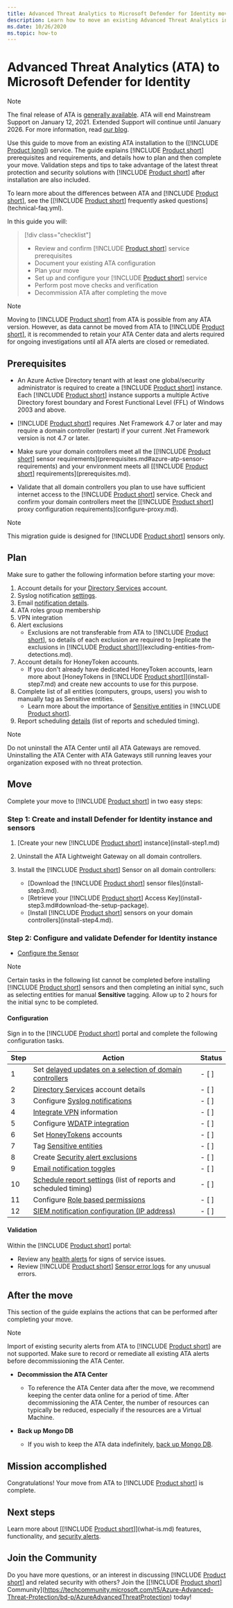 ```yaml
---
title: Advanced Threat Analytics to Microsoft Defender for Identity move
description: Learn how to move an existing Advanced Threat Analytics installation to Microsoft Defender for Identity.
ms.date: 10/26/2020
ms.topic: how-to
---
```


# Advanced Threat Analytics (ATA) to Microsoft Defender for Identity

> [!NOTE]
> The final release of ATA is [generally available](https://support.microsoft.com/help/4568997/update-3-for-microsoft-advanced-threat-analytics-1-9). ATA will end Mainstream Support on January 12, 2021. Extended Support will continue until January 2026. For more information, read [our blog](https://techcommunity.microsoft.com/t5/microsoft-security-and/end-of-mainstream-support-for-advanced-threat-analytics-january/ba-p/1539181).

Use this guide to move from an existing ATA installation to the ([!INCLUDE [Product long](includes/product-long.md)]) service. The guide explains [!INCLUDE [Product short](includes/product-short.md)] prerequisites and requirements, and details how to plan and then complete your move. Validation steps and tips to take advantage of the latest threat protection and security solutions with [!INCLUDE [Product short](includes/product-short.md)] after installation are also included.

To learn more about the differences between ATA and [!INCLUDE [Product short](includes/product-short.md)], see the [[!INCLUDE [Product short](includes/product-short.md)] frequently asked questions](technical-faq.yml).

In this guide you will:

> [!div class="checklist"]
>
> - Review and confirm [!INCLUDE [Product short](includes/product-short.md)] service prerequisites
> - Document your existing ATA configuration
> - Plan your move
> - Set up and configure your [!INCLUDE [Product short](includes/product-short.md)]  service
> - Perform post move checks and verification
> - Decommission ATA after completing the move

> [!NOTE]
> Moving to [!INCLUDE [Product short](includes/product-short.md)] from ATA is possible from any ATA version. However, as data cannot be moved from ATA to [!INCLUDE [Product short](includes/product-short.md)], it is recommended to retain your ATA Center data and alerts required for ongoing investigations until all ATA alerts are closed or remediated.

## Prerequisites

- An Azure Active Directory tenant with at least one global/security administrator is required to create a [!INCLUDE [Product short](includes/product-short.md)] instance. Each [!INCLUDE [Product short](includes/product-short.md)] instance supports a multiple Active Directory forest boundary and Forest Functional Level (FFL) of Windows 2003 and above.

- [!INCLUDE [Product short](includes/product-short.md)] requires .Net Framework 4.7 or later and may require a domain controller (restart) if your current .Net Framework version is not 4.7 or later.

- Make sure your domain controllers meet all the [[!INCLUDE [Product short](includes/product-short.md)] sensor requirements](prerequisites.md#azure-atp-sensor-requirements) and your environment meets all [[!INCLUDE [Product short](includes/product-short.md)] requirements](prerequisites.md).

- Validate that all domain controllers you plan to use have sufficient internet access to the [!INCLUDE [Product short](includes/product-short.md)] service. Check and confirm your domain controllers meet the [[!INCLUDE [Product short](includes/product-short.md)] proxy configuration requirements](configure-proxy.md).

> [!NOTE]
> This migration guide is designed for [!INCLUDE [Product short](includes/product-short.md)] sensors only.

## Plan

Make sure to gather the following information before starting your move:

1. Account details for your [Directory Services](install-step2.md) account.
1. Syslog notification [settings](setting-syslog.md).
1. Email [notification details](notifications.md).
1. ATA roles group membership
1. VPN integration
1. Alert exclusions
    - Exclusions are not transferable from ATA to [!INCLUDE [Product short](includes/product-short.md)], so details of each exclusion are required to [replicate the exclusions in [!INCLUDE [Product short](includes/product-short.md)]](excluding-entities-from-detections.md).
1. Account details for HoneyToken accounts.
    - If you don't already have dedicated HoneyToken accounts, learn more about [HoneyTokens in [!INCLUDE [Product short](includes/product-short.md)]](install-step7.md) and create new accounts to use for this purpose.
1. Complete list of all entities (computers, groups, users) you wish to manually tag as Sensitive entities.
    - Learn more about the importance of [Sensitive entities](sensitive-accounts.md) in [!INCLUDE [Product short](includes/product-short.md)].
1. Report scheduling [details](reports.md) (list of reports and scheduled timing).

> [!NOTE]
> Do not uninstall the ATA Center until all ATA Gateways are removed. Uninstalling the ATA Center with ATA Gateways still running leaves your organization exposed with no threat protection.

## Move

Complete your move to [!INCLUDE [Product short](includes/product-short.md)] in two easy steps:

### Step 1: Create and install Defender for Identity instance and sensors

1. [Create your new [!INCLUDE [Product short](includes/product-short.md)] instance](install-step1.md)

1. Uninstall the ATA Lightweight Gateway on all domain controllers.

1. Install the [!INCLUDE [Product short](includes/product-short.md)] Sensor on all domain controllers:
    - [Download the [!INCLUDE [Product short](includes/product-short.md)] sensor files](install-step3.md).
    - [Retrieve your [!INCLUDE [Product short](includes/product-short.md)] Access Key](install-step3.md#download-the-setup-package).
    - [Install [!INCLUDE [Product short](includes/product-short.md)] sensors on your domain controllers](install-step4.md).

### Step 2: Configure and validate Defender for Identity instance

- [Configure the Sensor](install-step5.md)

> [!NOTE]
> Certain tasks in the following list cannot be completed before installing [!INCLUDE [Product short](includes/product-short.md)] sensors and then completing an initial sync, such as selecting entities for manual **Sensitive** tagging. Allow up to 2 hours for the initial sync to be completed.

#### Configuration

Sign in to the [!INCLUDE [Product short](includes/product-short.md)] portal and complete the following configuration tasks.

| Step    | Action | Status |
|--------------|------------|------------------|
| 1  | Set [delayed updates on a selection of domain controllers](sensor-update.md) | - [ ] |
| 2  | [Directory Services](install-step2.md) account details| - [ ] |
| 3  | Configure [Syslog notifications](setting-syslog.md) | - [ ] |
| 4  | [Integrate VPN](install-step6-vpn.md) information| - [ ] |
| 5  | Configure [WDATP integration](integrate-mde.md)| - [ ] |
| 6  | Set [HoneyTokens](install-step7.md) accounts| - [ ] |
| 7  | Tag [Sensitive entities](sensitive-accounts.md)| - [ ] |
| 8  | Create [Security alert exclusions](excluding-entities-from-detections.md)| - [ ] |
| 9 | [Email notification toggles](notifications.md) | - [ ] |
| 10  | [Schedule report settings](reports.md) (list of reports and scheduled timing)| - [ ] |
| 11  | Configure [Role based permissions](role-groups.md) | - [ ] |
| 12  | [SIEM notification configuration (IP address)](configure-event-collection.md#siemsyslog)| - [ ] |

#### Validation

Within the [!INCLUDE [Product short](includes/product-short.md)] portal:

- Review any [health alerts](health-center.md) for signs of service issues.
- Review [!INCLUDE [Product short](includes/product-short.md)] [Sensor error logs](troubleshooting-using-logs.md) for any unusual errors.

## After the move

This section of the guide explains the actions that can be performed after completing your move.

> [!NOTE]
> Import of existing security alerts from ATA to [!INCLUDE [Product short](includes/product-short.md)] are not supported. Make sure to record or remediate all existing ATA alerts before decommissioning the ATA Center.

- **Decommission the ATA Center**  
  - To reference the ATA Center data after the move, we recommend keeping the center data online for a period of time. After decommissioning the ATA Center, the number of resources can typically be reduced, especially if the resources are a Virtual Machine.

- **Back up Mongo DB**  
  - If you wish to keep the ATA data indefinitely, [back up Mongo DB](/advanced-threat-analytics/ata-database-management#backing-up-the-ata-database).

## Mission accomplished

Congratulations! Your move from ATA to [!INCLUDE [Product short](includes/product-short.md)] is complete.

## Next steps

Learn more about [[!INCLUDE [Product short](includes/product-short.md)]](what-is.md) features, functionality, and [security alerts](understanding-security-alerts.md).

## Join the Community

Do you have more questions, or an interest in discussing [!INCLUDE [Product short](includes/product-short.md)] and related security with others? Join the [[!INCLUDE [Product short](includes/product-short.md)] Community](https://techcommunity.microsoft.com/t5/Azure-Advanced-Threat-Protection/bd-p/AzureAdvancedThreatProtection) today!
